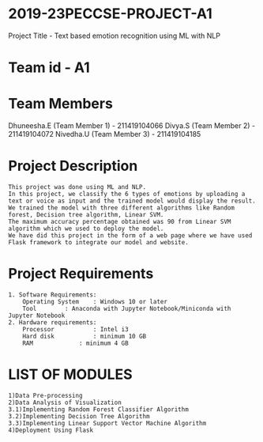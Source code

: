 # 2019-23PECCSE-PROJECT-A1
Project Title - Text based emotion recognition using ML with NLP
# Team id - A1

# Team Members

Dhuneesha.E (Team Member 1) - 211419104066
Divya.S (Team Member 2) - 211419104072
Nivedha.U (Team Member 3) - 211419104185

# Project Description

	This project was done using ML and NLP. 
	In this project, we classify the 6 types of emotions by uploading a text or voice as input and the trained model would display the result. 
	We trained the model with three different algorithms like Random forest, Decision tree algorithm, Linear SVM. 
	The maximum accuracy percentage obtained was 90 from Linear SVM algorithm which we used to deploy the model. 
	We have did this project in the form of a web page where we have used Flask framework to integrate our model and website. 

# Project Requirements

	1. Software Requirements:
		Operating System 	: Windows 10 or later
		Tool   		: Anaconda with Jupyter Notebook/Miniconda with Jupyter Notebook
	2. Hardware requirements:
		Processor   		: Intel i3
		Hard disk   		: minimum 10 GB
		RAM        		: minimum 4 GB

# LIST OF MODULES

	1)Data Pre-processing
	2)Data Analysis of Visualization
	3.1)Implementing Random Forest Classifier Algorithm
	3.2)Implementing Decision Tree Algorithm
	3.3)Implementing Linear Support Vector Machine Algorithm
	4)Deployment Using Flask


